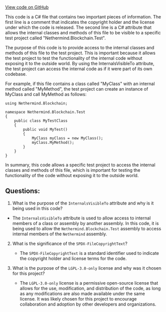 [View code on GitHub](https://github.com/NethermindEth/nethermind/src/Nethermind/Nethermind.Db/Blooms/InternalsVisibility.cs)

This code is a C# file that contains two important pieces of information. The first line is a comment that indicates the copyright holder and the license under which the code is released. The second line is a C# attribute that allows the internal classes and methods of this file to be visible to a specific test project called "Nethermind.Blockchain.Test".

The purpose of this code is to provide access to the internal classes and methods of this file to the test project. This is important because it allows the test project to test the functionality of the internal code without exposing it to the outside world. By using the InternalsVisibleTo attribute, the test project can access the internal code as if it were part of its own codebase.

For example, if this file contains a class called "MyClass" with an internal method called "MyMethod", the test project can create an instance of MyClass and call MyMethod as follows:

```
using Nethermind.Blockchain;

namespace Nethermind.Blockchain.Test
{
    public class MyTestClass
    {
        public void MyTest()
        {
            MyClass myClass = new MyClass();
            myClass.MyMethod();
        }
    }
}
```

In summary, this code allows a specific test project to access the internal classes and methods of this file, which is important for testing the functionality of the code without exposing it to the outside world.
## Questions: 
 1. What is the purpose of the `InternalsVisibleTo` attribute and why is it being used in this code?
   - The `InternalsVisibleTo` attribute is used to allow access to internal members of a class or assembly by another assembly. In this code, it is being used to allow the `Nethermind.Blockchain.Test` assembly to access internal members of the `Nethermind` assembly.
   
2. What is the significance of the `SPDX-FileCopyrightText`?
   - The `SPDX-FileCopyrightText` is a standard identifier used to indicate the copyright holder and license terms for the code.
   
3. What is the purpose of the `LGPL-3.0-only` license and why was it chosen for this project?
   - The `LGPL-3.0-only` license is a permissive open-source license that allows for the use, modification, and distribution of the code, as long as any modifications are also made available under the same license. It was likely chosen for this project to encourage collaboration and adoption by other developers and organizations.